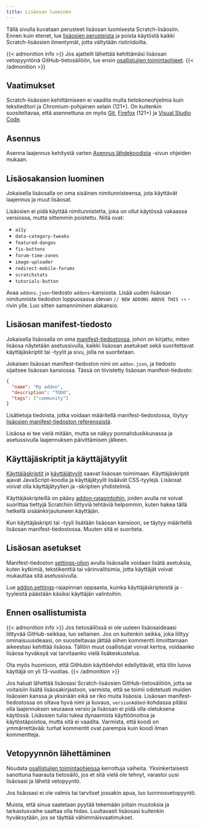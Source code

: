 ```yaml
---
title: Lisäosan luominen
---
```


Tällä sivulla kuvataan perusteet lisäosan luomisesta Scratch-lisäosiin. Ennen kuin etenet, lue [lisäosien perusteista](../addon-basics/) ja poista käytöstä kaikki Scratch-lisäosien ilmentymät, jotta vältytään ristiriidoilta.

{{< admonition info >}}
Jos ajattelit lähettää kehittämäsi lisäosan vetopyyntönä GitHub-tietosäilöön, lue ensin [osallistujien toimintaohjeet](https://github.com/ScratchAddons/ScratchAddons/blob/master/.github/CONTRIBUTING.md).
{{< /admonition >}}

## Vaatimukset
Scratch-lisäosien kehittämiseen ei vaadita muita tietokoneohjelmia kuin tekstieditori ja Chromium-pohjainen selain (121+). On kuitenkin suositeltavaa, että asennettuna on myös [Git](https://git-scm.com/), [Firefox](https://www.firefox.com/fi/) (121+) ja [Visual Studio Code](https://code.visualstudio.com/).

## Asennus
Asenna laajennus kehitystä varten [Asennus lähdekoodista](/docs/getting-started/installing/#from-source) -sivun ohjeiden mukaan.

## Lisäosakansion luominen
Jokaisella lisäosalla on oma sisäinen nimitunnisteensa, jota käyttävät laajennus ja muut lisäosat.

Lisäosien ei pidä käyttää nimitunnistetta, joka on ollut käytössä vakaassa versiossa, mutta sittemmin poistettu. Niitä ovat:

- `a11y`
- `data-category-tweaks`
- `featured-dangos`
- `fix-buttons`
- `forum-time-zones`
- `image-uploader`
- `redirect-mobile-forums`
- `scratchstats`
- `tutorials-button`

Avaa `addons.json`-tiedosto `addons`-kansiosta. Lisää uuden lisäosan nimitunniste tiedoston loppuosassa olevan `// NEW ADDONS ABOVE THIS ↑↑` -rivin ylle. Luo sitten samanniminen alakansio.

## Lisäosan manifest-tiedosto
Jokaisella lisäosalla on oma [manifest-tiedostonsa](/docs/reference/addon-manifest/), johon on kirjattu, miten lisäosa näytetään asetussivulla, kaikki lisäosan asetukset sekä suoritettavat käyttäjäskriptit tai -tyylit ja sivu, jolla ne suoritetaan.

Jokaisen lisäosan manifest-tiedoston nimi on `addon.json`, ja tiedosto sijaitsee lisäosan kansiossa.
Tässä on tiivistetty lisäosan manifest-tiedosto:
```json
{
  "name": "My addon",
  "description": "TODO",
  "tags": ["community"]
}
```

Lisätietoja tiedoista, jotka voidaan määritellä manifest-tiedostossa, löytyy [lisäosien manifest-tiedoston referenssistä](/docs/reference/addon-manifest/).

Lisäosa ei tee vielä mitään, mutta se näkyy ponnahdusikkunassa ja asetussivulla laajennuksen päivittämisen jälkeen.

## Käyttäjäskriptit ja käyttäjätyylit
[Käyttäjäskriptit](/docs/develop/userscripts/) ja [käyttäjätyylit](/docs/develop/userstyles/) saavat lisäosan toimimaan. Käyttäjäskriptit ajavat JavaScript-koodia ja käyttäjätyylit lisäävät CSS-tyylejä. Lisäosat voivat olla käyttäjätyylien ja -skriptien yhdistelmiä.

Käyttäjäskripteillä on pääsy [addon-rajapintoihin](/docs/reference/addon-api/), joiden avulla ne voivat suorittaa tiettyjä Scratchiin liittyviä tehtäviä helpommin, kuten hakea tällä hetkellä sisäänkirjautuneen käyttäjän.

Kun käyttäjäskripti tai -tyyli lisätään lisäosan kansioon, se täytyy määritellä lisäosan manifest-tiedostossa. Muuten sitä ei suoriteta.

## Lisäosan asetukset
Manifest-tiedoston [settings-olion](/docs/reference/addon-manifest/#settings-object) avulla lisäosalle voidaan lisätä asetuksia, kuten kytkimiä, tekstikenttiä tai värinvalitsimia, jotta käyttäjät voivat mukauttaa sitä asetussivulla.

Lue [addon.settings](/docs/reference/addon-api/addon.settings)-rajapinnan oppaasta, kuinka käyttäjäskripteistä ja -tyyleistä päästään käsiksi käyttäjän valintoihin.

## Ennen osallistumista
{{< admonition info >}}
Jos tietosäilössä ei ole uuteen lisäosaideaasi liittyvää GitHub-seikkaa, luo sellainen. Jos on kuitenkin seikka, joka liittyy ominaisuusideaasi, on suositeltavaa jättää siihen kommentti ilmoittamaan aikeestasi kehittää lisäosa. Tällöin muut osallistujat voivat kertoa, voidaanko lisäosa hyväksyä vai tarvitaanko vielä lisäkeskustelua.

Ota myös huomioon, että GitHubin käyttöehdot edellyttävät, että tilin luova käyttäjä on yli 13-vuotias.
{{< /admonition >}}

Jos haluat lähettää lisäosasi Scratch-lisäosien GitHub-tietosäilöön, jotta se voitaisiin lisätä lisäosakirjastoon, varmista, että se toimii odotetusti muiden lisäosien kanssa ja yksinään eikä se riko muita lisäosia. Lisäosan manifest-tiedostossa on oltava hyvä nimi ja kuvaus, `versionAdded`-kohdassa pitäisi olla laajennuksen seuraava versio ja lisäosan ei pidä olla oletuksena käytössä. Lisäosien tulisi tukea dynaamista käyttöönottoa ja käytöstäpoistoa, mutta sitä ei vaadita. 
Varmista, että koodi on ymmärrettävää: turhat kommentit ovat parempia kuin koodi ilman kommentteja.

## Vetopyynnön lähettäminen
Noudata [osallistujien toimintaohjeissa](https://github.com/ScratchAddons/ScratchAddons/blob/master/.github/CONTRIBUTING.md) kerrottuja vaiheita. Yksinkertaisesti sanottuna haarauta tietosäilö, jos et sitä vielä ole tehnyt, varastoi uusi lisäosasi ja lähetä vetopyyntö.

Jos lisäosasi ei ole valmis tai tarvitset jossakin apua, luo luonnosvetopyyntö.

Muista, että sinua saatetaan pyytää tekemään joitain muutoksia ja tarkastusvaihe saattaa olla hidas. Luultavasti lisäosasi kuitenkin hyväksytään, jos se täyttää vähimmäisvaatimukset.
